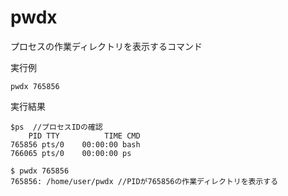 [](ファイル名はコマンド名.md)
# pwdx
プロセスの作業ディレクトリを表示するコマンド

  実行例 [](変更しない)
  
  ```
  pwdx 765856
  ```


  実行結果　[](変更しない)


  ```
  $ps  //プロセスIDの確認
      PID TTY          TIME CMD
 765856 pts/0    00:00:00 bash
 766065 pts/0    00:00:00 ps

  $ pwdx 765856 
  765856: /home/user/pwdx //PIDが765856の作業ディレクトリを表示する
  ```

